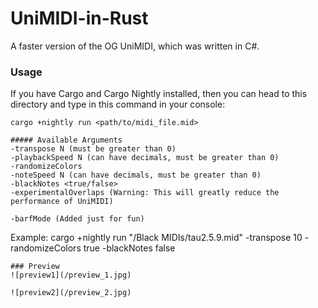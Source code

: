 # UniMIDI-in-Rust
A faster version of the OG UniMIDI, which was written in C#.

### Usage

If you have Cargo and Cargo Nightly installed, then you can head to this directory and type in this command in your console:
```
cargo +nightly run <path/to/midi_file.mid>

##### Available Arguments
-transpose N (must be greater than 0)
-playbackSpeed N (can have decimals, must be greater than 0)
-randomizeColors
-noteSpeed N (can have decimals, must be greater than 0)
-blackNotes <true/false>
-experimentalOverlaps (Warning: This will greatly reduce the performance of UniMIDI)

-barfMode (Added just for fun)
```
Example:
cargo +nightly run "/Black MIDIs/tau2.5.9.mid" -transpose 10 -randomizeColors true -blackNotes false
```
### Preview
![preview1](/preview_1.jpg)

![preview2](/preview_2.jpg)
